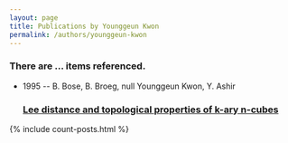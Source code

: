```yaml
---
layout: page
title: Publications by Younggeun Kwon
permalink: /authors/younggeun-kwon
---
```


<h3 id="number-posts">There are ... items referenced.</h3>
<ul class="post-list">
<li><span class='post-meta'>1995 -- B. Bose, B. Broeg, null Younggeun Kwon, Y. Ashir</span><h3><a class='post-link' href="{{ site.baseurl }}/lee-distance-and-topological-properties-of-k-ary-n-cubes">Lee distance and topological properties of k-ary n-cubes</a></h3></li>

</ul>
{% include count-posts.html %}
